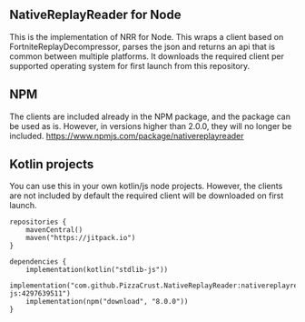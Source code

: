 ## NativeReplayReader for Node
This is the implementation of NRR for Node. This wraps a client based on
 FortniteReplayDecompressor, parses the json and returns an api that is common between multiple
  platforms. It downloads the required client per supported operating system for first launch
   from this repository.

## NPM
The clients are included already in the NPM package, and the package can be used as is. However, in versions higher than 2.0.0, they will no longer be included.
https://www.npmjs.com/package/nativereplayreader

## Kotlin projects
You can use this in your own kotlin/js node projects. However, the clients are not included by
 default the required client will be downloaded on first launch.
```
repositories {
    mavenCentral()
    maven("https://jitpack.io")
}

dependencies {
    implementation(kotlin("stdlib-js"))
    implementation("com.github.PizzaCrust.NativeReplayReader:nativereplayreader-js:4297639511")
    implementation(npm("download", "8.0.0"))
}
```